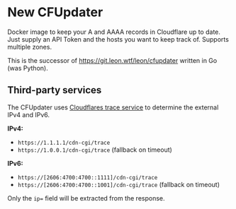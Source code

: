 # New CFUpdater

Docker image to keep your A and AAAA records in Cloudflare up to date. Just supply an API Token and the hosts you want to keep track of. Supports multiple zones.

This is the successor of https://git.leon.wtf/leon/cfupdater written in Go (was Python).

## Third-party services

The CFUpdater uses [Cloudflares trace service](https://www.cloudflare.com/cdn-cgi/trace) to determine the external IPv4 and IPv6.

**IPv4:**
- `https://1.1.1.1/cdn-cgi/trace`
- `https://1.0.0.1/cdn-cgi/trace` (fallback on timeout)

**IPv6:**
- `https://[2606:4700:4700::1111]/cdn-cgi/trace`
- `https://[2606:4700:4700::1001]/cdn-cgi/trace` (fallback on timeout)

Only the `ip=` field will be extracted from the response.